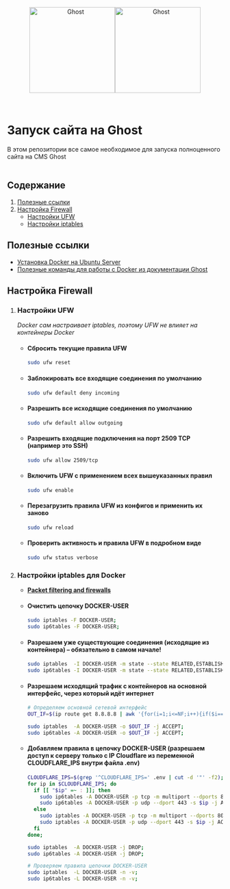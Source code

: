 <br><p align="center"><a href="https://ghost.org/#gh-light-mode-only" target="_blank"><img src="https://user-images.githubusercontent.com/65487235/157884383-1b75feb1-45d8-4430-b636-3f7e06577347.png" alt="Ghost" width="200px"></a><a href="https://ghost.org/#gh-dark-mode-only" target="_blank"><img src="https://user-images.githubusercontent.com/65487235/157849205-aa24152c-4610-4d7d-b752-3a8c4f9319e6.png" alt="Ghost" width="200px"></a></p><br>



# Запуск сайта на Ghost
В этом репозитории все самое необходимое для запуска полноценного сайта на CMS Ghost <br><br>



## Содержание

1. [Полезные ссылки](#полезные-ссылки)
2. [Настройка Firewall](#настройка-firewall)
    - [Настройки UFW](#настройки-ufw)
    - [Настройки iptables](#настройки-iptables)



## Полезные ссылки

* [Установка Docker на Ubuntu Server][01]
* [Полезные команды для работы с Docker из документации Ghost][02]



## Настройка Firewall

1. ### Настройки UFW
    _Docker сам настраивает iptables, поэтому UFW не влияет на контейнеры Docker_

    * #### Сбросить текущие правила UFW
      ```sh
      sudo ufw reset
      ```

    * #### Заблокировать все входящие соединения по умолчанию
      ```sh
      sudo ufw default deny incoming
      ```

    * #### Разрешить все исходящие соединения по умолчанию
        ```sh
        sudo ufw default allow outgoing
        ```

    * #### Разрешить входящие подключения на порт 2509 TCP (например это SSH)
        ```sh
        sudo ufw allow 2509/tcp
        ```

    * #### Включить UFW с применением всех вышеуказанных правил
        ```sh
        sudo ufw enable
        ```

    * #### Перезагрузить правила UFW из конфигов и применить их заново
        ```sh
        sudo ufw reload
        ```

    * #### Проверить активность и правила UFW в подробном виде
        ```sh
        sudo ufw status verbose
        ```

2. ### Настройки iptables для Docker
    * [**<u>Packet filtering and firewalls</u>**][20]

    * #### Очистить цепочку DOCKER-USER
      ```sh
      sudo iptables -F DOCKER-USER;
      sudo ip6tables -F DOCKER-USER;
      ```

    * #### Разрешаем уже существующие соединения (исходящие из контейнера) – обязательно в самом начале!
      ```sh
      sudo iptables  -I DOCKER-USER -m state --state RELATED,ESTABLISHED -j ACCEPT;
      sudo ip6tables -I DOCKER-USER -m state --state RELATED,ESTABLISHED -j ACCEPT;
      ```

    * #### Разрешаем исходящий трафик с контейнеров на основной интерфейс, через который идёт интернет
      ```sh
      # Определяем основной сетевой интерфейс
      OUT_IF=$(ip route get 8.8.8.8 | awk '{for(i=1;i<=NF;i++){if($i=="dev"){print $(i+1)}}}');

      sudo iptables  -A DOCKER-USER -o $OUT_IF -j ACCEPT;
      sudo ip6tables -A DOCKER-USER -o $OUT_IF -j ACCEPT;
      ```

    * #### Добавляем правила в цепочку DOCKER-USER (разрешаем доступ к серверу только с IP Cloudflare из переменной CLOUDFLARE_IPS внутри файла .env)
      ```sh
      CLOUDFLARE_IPS=$(grep '^CLOUDFLARE_IPS=' .env | cut -d '"' -f2);
      for ip in $CLOUDFLARE_IPS; do
        if [[ "$ip" =~ : ]]; then
          sudo ip6tables -A DOCKER-USER -p tcp -m multiport --dports 80,443 -s $ip -j ACCEPT
          sudo ip6tables -A DOCKER-USER -p udp --dport 443 -s $ip -j ACCEPT
        else
          sudo iptables -A DOCKER-USER -p tcp -m multiport --dports 80,443 -s $ip -j ACCEPT
          sudo iptables -A DOCKER-USER -p udp --dport 443 -s $ip -j ACCEPT
        fi
      done;

      sudo iptables  -A DOCKER-USER -j DROP;
      sudo ip6tables -A DOCKER-USER -j DROP;

      # Проверяем правила цепочки DOCKER-USER
      sudo iptables  -L DOCKER-USER -n -v;
      sudo ip6tables -L DOCKER-USER -n -v;
      ```

[01]: https://docs.docker.com/engine/install/ubuntu/
[02]: https://github.com/TryGhost/ghost-docker/blob/main/help
[20]: https://docs.docker.com/engine/network/packet-filtering-firewalls/
